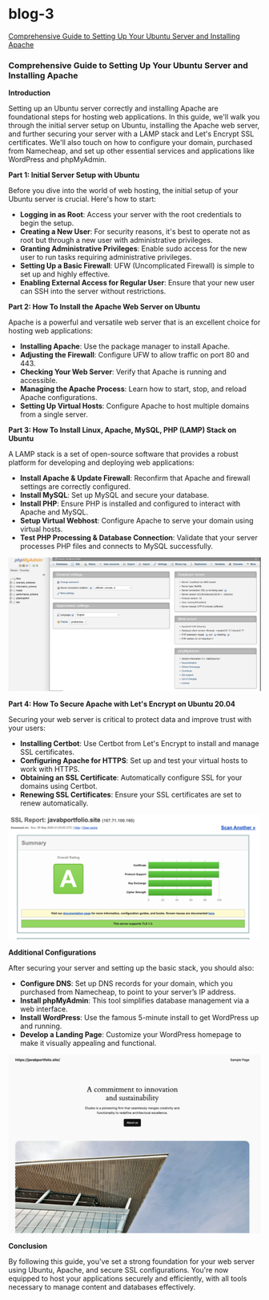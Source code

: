 # blog-3
[Comprehensive Guide to Setting Up Your Ubuntu Server and Installing Apache](https://java0525.github.io/blog-3/)
### **Comprehensive Guide to Setting Up Your Ubuntu Server and Installing Apache**

**Introduction**

Setting up an Ubuntu server correctly and installing Apache are foundational steps for hosting web applications. In this guide, we'll walk you through the initial server setup on Ubuntu, installing the Apache web server, and further securing your server with a LAMP stack and Let's Encrypt SSL certificates. We'll also touch on how to configure your domain, purchased from Namecheap, and set up other essential services and applications like WordPress and phpMyAdmin.

**Part 1: Initial Server Setup with Ubuntu**

Before you dive into the world of web hosting, the initial setup of your Ubuntu server is crucial. Here's how to start:

- **Logging in as Root**: Access your server with the root credentials to begin the setup.
- **Creating a New User**: For security reasons, it's best to operate not as root but through a new user with administrative privileges.
- **Granting Administrative Privileges**: Enable sudo access for the new user to run tasks requiring administrative privileges.
- **Setting Up a Basic Firewall**: UFW (Uncomplicated Firewall) is simple to set up and highly effective.
- **Enabling External Access for Regular User**: Ensure that your new user can SSH into the server without restrictions.

**Part 2: How To Install the Apache Web Server on Ubuntu**

Apache is a powerful and versatile web server that is an excellent choice for hosting web applications:

- **Installing Apache**: Use the package manager to install Apache.
- **Adjusting the Firewall**: Configure UFW to allow traffic on port 80 and 443.
- **Checking Your Web Server**: Verify that Apache is running and accessible.
- **Managing the Apache Process**: Learn how to start, stop, and reload Apache configurations.
- **Setting Up Virtual Hosts**: Configure Apache to host multiple domains from a single server.

**Part 3: How To Install Linux, Apache, MySQL, PHP (LAMP) Stack on Ubuntu**

A LAMP stack is a set of open-source software that provides a robust platform for developing and deploying web applications:

- **Install Apache & Update Firewall**: Reconfirm that Apache and firewall settings are correctly configured.
- **Install MySQL**: Set up MySQL and secure your database.
- **Install PHP**: Ensure PHP is installed and configured to interact with Apache and MySQL.
- **Setup Virtual Webhost**: Configure Apache to serve your domain using virtual hosts.
- **Test PHP Processing & Database Connection**: Validate that your server processes PHP files and connects to MySQL successfully.
<img src="screenshots/phpadmin.png" alt="php admin" width="600" height="auto">

**Part 4: How To Secure Apache with Let's Encrypt on Ubuntu 20.04**

Securing your web server is critical to protect data and improve trust with your users:

- **Installing Certbot**: Use Certbot from Let's Encrypt to install and manage SSL certificates.
- **Configuring Apache for HTTPS**: Set up and test your virtual hosts to work with HTTPS.
- **Obtaining an SSL Certificate**: Automatically configure SSL for your domains using Certbot.
- **Renewing SSL Certificates**: Ensure your SSL certificates are set to renew automatically.
<img src="screenshots/ssl_report.png" alt="php admin" width="600" height="auto">

**Additional Configurations**

After securing your server and setting up the basic stack, you should also:

- **Configure DNS**: Set up DNS records for your domain, which you purchased from Namecheap, to point to your server’s IP address.
- **Install phpMyAdmin**: This tool simplifies database management via a web interface.
- **Install WordPress**: Use the famous 5-minute install to get WordPress up and running.
- **Develop a Landing Page**: Customize your WordPress homepage to make it visually appealing and functional.
<img src="screenshots/wordpress.png" alt="wordpress" width="600" height="auto">

**Conclusion**

By following this guide, you've set a strong foundation for your web server using Ubuntu, Apache, and secure SSL configurations. You're now equipped to host your applications securely and efficiently, with all tools necessary to manage content and databases effectively.

